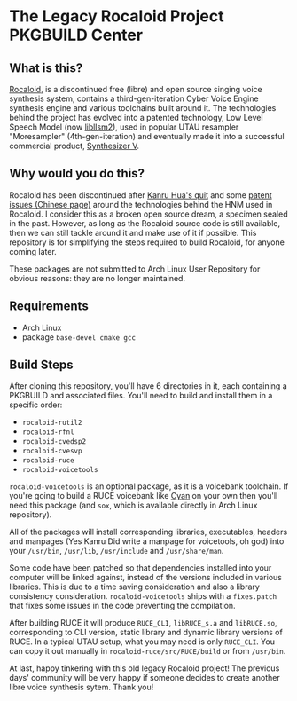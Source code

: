 # The Legacy Rocaloid Project PKGBUILD Center

## What is this?

[Rocaloid](https://github.com/Rocaloid), is a discontinued free (libre) and open source singing voice synthesis system, contains a third-gen-iteration Cyber Voice Engine synthesis engine and various toolchains built around it. The technologies behind the project has evolved into a patented technology, Low Level Speech Model (now [libllsm2](https://github.com/Sleepwalking/libllsm2)), used in popular UTAU resampler "Moresampler" (4th-gen-iteration) and eventually made it into a successful commercial product, [Synthesizer V](https://dreamtonics.com).

## Why would you do this?

Rocaloid has been discontinued after [Kanru Hua's quit](https://twitter.com/khuasw/status/645628170826289152) and some [patent issues (Chinese page)](https://www.zhihu.com/question/24747703/answer/59832952) around the technologies behind the HNM used in Rocaloid. I consider this as a broken open source dream, a specimen sealed in the past. However, as long as the Rocaloid source code is still available, then we can still tackle around it and make use of it if possible. This repository is for simplifying the steps required to build Rocaloid, for anyone coming later.

These packages are not submitted to Arch Linux User Repository for obvious reasons: they are no longer maintained.

## Requirements

- Arch Linux
- package `base-devel cmake gcc`

## Build Steps

After cloning this repository, you'll have 6 directories in it, each containing a PKGBUILD and associated files. You'll need to build and install them in a specific order:

- `rocaloid-rutil2`
- `rocaloid-rfnl`
- `rocaloid-cvedsp2`
- `rocaloid-cvesvp`
- `rocaloid-ruce`
- `rocaloid-voicetools`

`rocaloid-voicetools` is an optional package, as it is a voicebank toolchain. If you're going to build a RUCE voicebank like [Cyan](https://github.com/Rocaloid/Cyan-RUCE-Source) on your own then you'll need this package (and `sox`, which is available directly in Arch Linux repository).

All of the packages will install corresponding libraries, executables, headers and manpages (Yes Kanru Did write a manpage for voicetools, oh god) into your `/usr/bin`, `/usr/lib`, `/usr/include` and `/usr/share/man`.

Some code have been patched so that dependencies installed into your computer will be linked against, instead of the versions included in various libraries. This is due to a time saving consideration and also a library consistency consideration. `rocaloid-voicetools` ships with a `fixes.patch` that fixes some issues in the code preventing the compilation.

After building RUCE it will produce `RUCE_CLI`, `libRUCE_s.a` and `libRUCE.so`, corresponding to CLI version, static library and dynamic library versions of RUCE. In a typical UTAU setup, what you may need is only `RUCE_CLI`. You can copy it out manually in `rocaloid-ruce/src/RUCE/build` or from `/usr/bin`.

At last, happy tinkering with this old legacy Rocaloid project! The previous days' community will be very happy if someone decides to create another libre voice synthesis sytem. Thank you!
